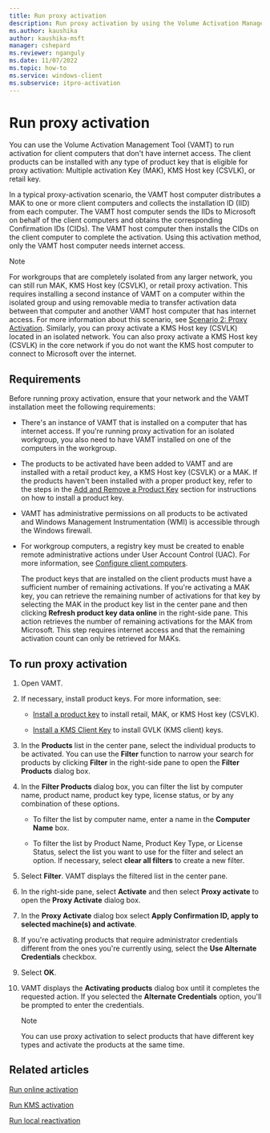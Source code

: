 ```yaml
---
title: Run proxy activation
description: Run proxy activation by using the Volume Activation Management Tool (VAMT) to activate client computers that don't have internet access.
ms.author: kaushika
author: kaushika-msft
manager: cshepard
ms.reviewer: nganguly
ms.date: 11/07/2022
ms.topic: how-to
ms.service: windows-client
ms.subservice: itpro-activation
---
```


# Run proxy activation

You can use the Volume Activation Management Tool (VAMT) to run activation for client computers that don't have internet access. The client products can be installed with any type of product key that is eligible for proxy activation: Multiple activation Key (MAK), KMS Host key (CSVLK), or retail key.

In a typical proxy-activation scenario, the VAMT host computer distributes a MAK to one or more client computers and collects the installation ID (IID) from each computer. The VAMT host computer sends the IIDs to Microsoft on behalf of the client computers and obtains the corresponding Confirmation IDs (CIDs). The VAMT host computer then installs the CIDs on the client computer to complete the activation. Using this activation method, only the VAMT host computer needs internet access.

> [!NOTE]
> For workgroups that are completely isolated from any larger network, you can still run MAK, KMS Host key (CSVLK), or retail proxy activation. This requires installing a second instance of VAMT on a computer within the isolated group and using removable media to transfer activation data between that computer and another VAMT host computer that has internet access. For more information about this scenario, see [Scenario 2: Proxy Activation](scenario-proxy-activation-vamt.md). Similarly, you can proxy activate a KMS Host key (CSVLK) located in an isolated network. You can also proxy activate a KMS Host key (CSVLK) in the core network if you do not want the KMS host computer to connect to Microsoft over the internet.

## Requirements

Before running proxy activation, ensure that your network and the VAMT installation meet the following requirements:

- There's an instance of VAMT that is installed on a computer that has internet access. If you're running proxy activation for an isolated workgroup, you also need to have VAMT installed on one of the computers in the workgroup.

- The products to be activated have been added to VAMT and are installed with a retail product key, a KMS Host key (CSVLK) or a MAK. If the products haven't been installed with a proper product key, refer to the steps in the [Add and Remove a Product Key](add-remove-product-key-vamt.md) section for instructions on how to install a product key.

- VAMT has administrative permissions on all products to be activated and Windows Management Instrumentation (WMI) is accessible through the Windows firewall.

- For workgroup computers, a registry key must be created to enable remote administrative actions under User Account Control (UAC). For more information, see [Configure client computers](configure-client-computers-vamt.md).

    The product keys that are installed on the client products must have a sufficient number of remaining activations. If you're activating a MAK key, you can retrieve the remaining number of activations for that key by selecting the MAK in the product key list in the center pane and then clicking **Refresh product key data online** in the right-side pane. This action retrieves the number of remaining activations for the MAK from Microsoft. This step requires internet access and that the remaining activation count can only be retrieved for MAKs.

## To run proxy activation

1. Open VAMT.

2. If necessary, install product keys. For more information, see:

    - [Install a product key](install-product-key-vamt.md) to install retail, MAK, or KMS Host key (CSVLK).

    - [Install a KMS Client Key](install-kms-client-key-vamt.md) to install GVLK (KMS client) keys.

3. In the **Products** list in the center pane, select the individual products to be activated. You can use the **Filter** function to narrow your search for products by clicking **Filter** in the right-side pane to open the **Filter Products** dialog box.

4. In the **Filter Products** dialog box, you can filter the list by computer name, product name, product key type, license status, or by any combination of these options.

    - To filter the list by computer name, enter a name in the **Computer Name** box.

    - To filter the list by Product Name, Product Key Type, or License Status, select the list you want to use for the filter and select an option. If necessary, select **clear all filters** to create a new filter.

5. Select **Filter**. VAMT displays the filtered list in the center pane.

6. In the right-side pane, select **Activate** and then select **Proxy activate** to open the **Proxy Activate** dialog box.

7. In the **Proxy Activate** dialog box select **Apply Confirmation ID, apply to selected machine(s) and activate**.

8. If you're activating products that require administrator credentials different from the ones you're currently using, select the **Use Alternate Credentials** checkbox.

9. Select **OK**.

10. VAMT displays the **Activating products** dialog box until it completes the requested action. If you selected the **Alternate Credentials** option, you'll be prompted to enter the credentials.

    > [!NOTE]
    You can use proxy activation to select products that have different key types and activate the products at the same time.

## Related articles

[Run online activation](online-activation-vamt.md)

[Run KMS activation](kms-activation-vamt.md)

[Run local reactivation](local-reactivation-vamt.md)
